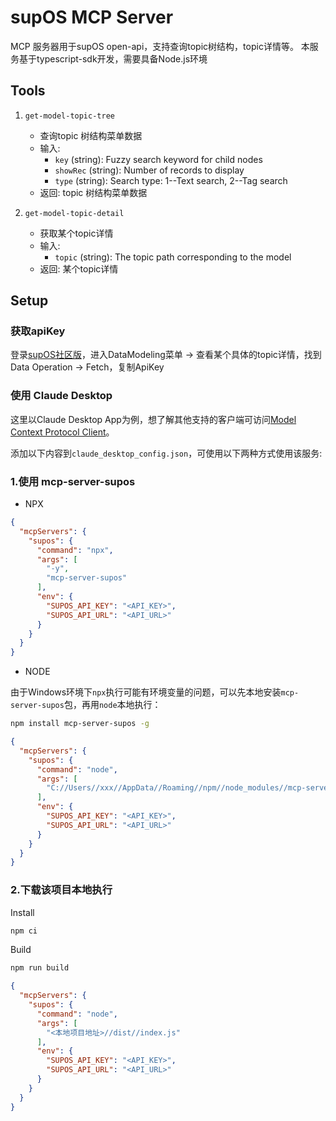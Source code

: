 # supOS MCP Server

MCP 服务器用于supOS open-api，支持查询topic树结构，topic详情等。
本服务基于typescript-sdk开发，需要具备Node.js环境

## Tools

1. `get-model-topic-tree`
   - 查询topic 树结构菜单数据
   - 输入:
     - `key` (string): Fuzzy search keyword for child nodes
     - `showRec` (string): Number of records to display
     - `type` (string): Search type: 1--Text search, 2--Tag search
   - 返回: topic 树结构菜单数据

2. `get-model-topic-detail`
   - 获取某个topic详情
   - 输入:
     - `topic` (string): The topic path corresponding to the model
   - 返回: 某个topic详情

## Setup

### 获取apiKey
登录[supOS社区版](http://office.unibutton.com:11488/)，进入DataModeling菜单 -> 查看某个具体的topic详情，找到Data Operation -> Fetch，复制ApiKey

### 使用 Claude Desktop
这里以Claude Desktop App为例，想了解其他支持的客户端可访问[Model Context Protocol Client](https://modelcontextprotocol.io/clients)。

添加以下内容到`claude_desktop_config.json`，可使用以下两种方式使用该服务:

### 1.使用 mcp-server-supos
 - NPX

```json
{
  "mcpServers": {
    "supos": {
      "command": "npx",
      "args": [
        "-y",
        "mcp-server-supos"
      ],
      "env": {
        "SUPOS_API_KEY": "<API_KEY>",
        "SUPOS_API_URL": "<API_URL>"
      }
    }
  }
}
```

- NODE

由于Windows环境下`npx`执行可能有环境变量的问题，可以先本地安装`mcp-server-supos`包，再用`node`本地执行：

```bash
npm install mcp-server-supos -g
```

```json
{
  "mcpServers": {
    "supos": {
      "command": "node",
      "args": [
        "C://Users//xxx//AppData//Roaming//npm//node_modules//mcp-server-supos//dist//index.js"
      ],
      "env": {
        "SUPOS_API_KEY": "<API_KEY>",
        "SUPOS_API_URL": "<API_URL>"
      }
    }
  }
}
```

### 2.下载该项目本地执行

Install
```bash
npm ci
```

Build
```bash
npm run build
```

```json
{
  "mcpServers": {
    "supos": {
      "command": "node",
      "args": [
        "<本地项目地址>//dist//index.js"
      ],
      "env": {
        "SUPOS_API_KEY": "<API_KEY>",
        "SUPOS_API_URL": "<API_URL>"
      }
    }
  }
}
```
